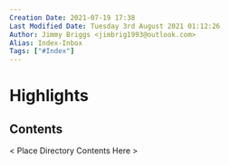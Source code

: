 ```yaml
---
Creation Date: 2021-07-19 17:38
Last Modified Date: Tuesday 3rd August 2021 01:12:26
Author: Jimmy Briggs <jimbrig1993@outlook.com>
Alias: Index-Inbox
Tags: ["#Index"]
---
```


# Highlights

## Contents

< Place Directory Contents Here >






